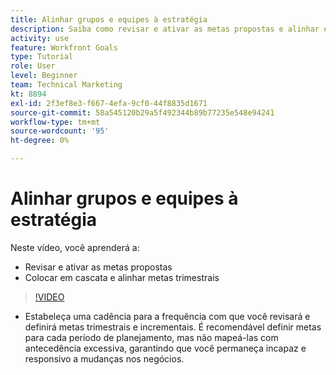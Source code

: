 ```yaml
---
title: Alinhar grupos e equipes à estratégia
description: Saiba como revisar e ativar as metas propostas e alinhar e alinhar metas trimestrais usando o [!DNL Metas].
activity: use
feature: Workfront Goals
type: Tutorial
role: User
level: Beginner
team: Technical Marketing
kt: 8894
exl-id: 2f3ef8e3-f667-4efa-9cf0-44f8835d1671
source-git-commit: 58a545120b29a5f492344b89b77235e548e94241
workflow-type: tm+mt
source-wordcount: '95'
ht-degree: 0%

---
```


# Alinhar grupos e equipes à estratégia

Neste vídeo, você aprenderá a:

* Revisar e ativar as metas propostas
* Colocar em cascata e alinhar metas trimestrais

>[!VIDEO](https://video.tv.adobe.com/v/335188/?quality=12)

<!--
Pro-tips graphic
-->

* Estabeleça uma cadência para a frequência com que você revisará e definirá metas trimestrais e incrementais. É recomendável definir metas para cada período de planejamento, mas não mapeá-las com antecedência excessiva, garantindo que você permaneça incapaz e responsivo a mudanças nos negócios.
